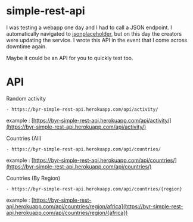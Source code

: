 # simple-rest-api

I was testing a webapp one day and I had to call a JSON endpoint. I automatically navigated to [jsonplaceholder](https://jsonplaceholder.typicode.com/), but on this day the creators were updating the service. I wrote this API in the event that I come across downtime again.

Maybe it could be an API for you to quickly test too.

# API

Random activity

```Endpoint
- https://byr-simple-rest-api.herokuapp.com/api/activity/
```

example : [https://byr-simple-rest-api.herokuapp.com/api/activity/](https://byr-simple-rest-api.herokuapp.com/api/activity/)

Countries (All)

```Endpoint
- https://byr-simple-rest-api.herokuapp.com/api/countries/
```

example : [https://byr-simple-rest-api.herokuapp.com/api/countries/](https://byr-simple-rest-api.herokuapp.com/api/countries/)

Countries (By Region)

```Endpoint
- https://byr-simple-rest-api.herokuapp.com/api/countries/{region}
```

example : [https://byr-simple-rest-api.herokuapp.com/api/countries/region/africa](https://byr-simple-rest-api.herokuapp.com/api/countries/region/{africa})
